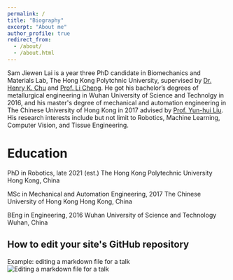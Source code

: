```yaml
---
permalink: /
title: "Biography"
excerpt: "About me"
author_profile: true
redirect_from: 
  - /about/
  - /about.html
---
```


Sam Jiewen Lai is a year three PhD candidate in Biomechanics and Materials Lab, The Hong Kong Polytchnic University, supervised by [Dr. Henry K. Chu](https://www.polyu.edu.hk/me/people/academic-teaching-staff/chu-kar-hang-henry-dr/) and [Prof. Li Cheng](https://www.polyu.edu.hk/me/people/academic-teaching-staff/cheng-li-prof/). He got his bachelor’s degrees of metallurgical engineering in Wuhan University of Science and Technolgy in 2016, and his master's degree of mechanical and automation engineering in The Chinese University of Hong Kong in 2017 advised by [Prof. Yun-hui Liu](http://www.mae.cuhk.edu.hk/people/list.php?name=yhliu). His research interests include but not limit to Robotics, Machine Learning, Computer Vision, and Tissue Engineering.


Education
======
PhD in Robotics, late 2021 (est.)
The Hong Kong Polytechnic University
Hong Kong, China


MSc in Mechanical and Automation Engineering, 2017
The Chinese University of Hong Kong
Hong Kong, China


BEng in Engineering, 2016
Wuhan University of Science and Technology
Wuhan, China





How to edit your site's GitHub repository
------


Example: editing a markdown file for a talk
![Editing a markdown file for a talk](/images/editing-talk.png)


